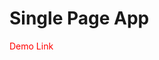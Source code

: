 # Single Page App
<a href="https://ghmamadreza84.github.io/Single-Page-App" style="color:red;text-decoration: none;">Demo Link </a>

